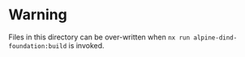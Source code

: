 # Warning

Files in this directory can be over-written when `nx run alpine-dind-foundation:build` is invoked.
